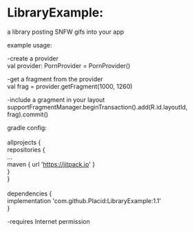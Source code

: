 # LibraryExample: 
a library posting SNFW gifs into your app

example usage:

-create a provider<br />
val provider: PornProvider = PornProvider()

-get a fragment from the provider<br />
val frag = provider.getFragment(1000, 1260)

-include a gragment in your layout<br />
supportFragmentManager.beginTransaction().add(R.id.layoutId, frag).commit()

gradle config: 
<br />
<br />
allprojects { <br />
repositories { <br />
... <br />
maven { url 'https://jitpack.io' } <br />
} <br />
} <br /><br />
dependencies { <br />
	implementation 'com.github.PIacid:LibraryExample:1.1' <br />
} 

-requires Internet permission
